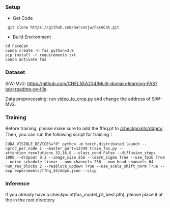 ### Setup
- Get Code
```shell
 git clone https://github.com/Garsonjw/FaceCat.git
```
- Build Environment
```shell
cd FaceCat
conda create -n fas python=3.9
pip install -r requirements.txt
conda activate fas
```

### Dataset
SiW-Mv2: https://github.com/CHELSEA234/Multi-domain-learning-FAS?tab=readme-ov-file.

Data preprocessing: run [video_to_crop.py](https://github.com/Garsonjw/FaceCat/blob/main/video_to_crop.py) and change the address of SiW-Mv2.

### Training
Before training, please make sure to add the ffhq.pt to [/checkpoints/ddpm/](https://github.com/Garsonjw/FaceCat/tree/12306a2988432038f82d2e24599c59bf81ece967/checkpoints/ddpm). Then, you can run the following script for training：
```shell
CUDA_VISIBLE_DEVICES="0" python -m torch.distributed.launch --nproc_per_node 1 --master_port=12349 train_fas.py --attention_resolutions 32,16,8 --class_cond False --diffusion_steps 1000 --dropout 0.1 --image_size 256 --learn_sigma True --use_fp16 True --noise_schedule linear --num_channels 256 --num_head_channels 64 --num_res_blocks 2 --resblock_updown True --use_scale_shift_norm True --exp experiments/ffhq_34/ddpm.json --clip
```

### Inference
If you already have a checkpoint(fas_model_p1_best.pth), please place it at the  in the root directory
